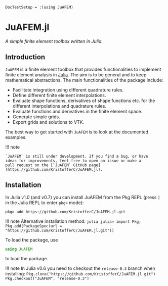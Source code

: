 ```@meta
DocTestSetup = :(using JuAFEM)
```

# JuAFEM.jl
*A simple finite element toolbox written in Julia.*

## Introduction
`JuAFEM` is a finite element toolbox that provides functionalities to implement finite element analysis in [Julia](https://github.com/JuliaLang/julia). The aim is to be general and to keep mathematical abstractions.
The main functionalities of the package include:

* Facilitate integration using different quadrature rules.
* Define different finite element interpolations.
* Evaluate shape functions, derivatives of shape functions etc. for the different interpolations and quadrature rules.
* Evaluate functions and derivatives in the finite element space.
* Generate simple grids.
* Export grids and solutions to VTK.

The best way to get started with `JuAFEM` is to look at the documented examples.


!!! note

    `JuAFEM` is still under development. If you find a bug, or have
    ideas for improvements, feel free to open an issue or make a
    pull request on the [`JuAFEM` GitHub page](https://github.com/KristofferC/JuAFEM.jl).

## Installation

In Julia v1.0 (and v0.7) you can install JuAFEM from the Pkg REPL (press `]` in the Julia
REPL to enter `pkg>` mode):

```
pkg> add https://github.com/KristofferC/JuAFEM.jl.git
```

!!! note
    Alternative installation method:
    ```julia
    julia> import Pkg; Pkg.add(PackageSpec(url = "https://github.com/KristofferC/JuAFEM.jl.git"))
    ```

To load the package, use

```julia
using JuAFEM
```

to load the package.

!!! note
    In Julia v0.6 you need to checkout the `release-0.3` branch when installing:
    ```
    Pkg.clone("https://github.com/KristofferC/JuAFEM.jl.git")
    Pkg.checkout("JuAFEM", "release-0.3")
    ```
